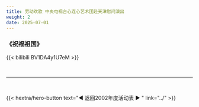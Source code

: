 ```yaml
---
title: 劳动欢歌 中央电视台心连心艺术团赴天津慰问演出
weight: 2
date: 2025-07-01
---
```


### 《祝福祖国》

{{< bilibili BV1DA4y1U7eM >}}


<br>
<hr>
<br>

{{< hextra/hero-button text="◀ 返回2002年度活动表 ▶ " link="../" >}}